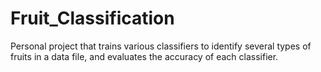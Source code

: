 # Fruit_Classification
Personal project that trains various classifiers to identify several types of fruits in a data file,  and evaluates the accuracy of each classifier.
